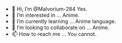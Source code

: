 - 👋 Hi, I’m @Malvorium-284
Yes.
- 👀 I’m interested in ...
Anime.
- 🌱 I’m currently learning ...
Anime language.
- 💞️ I’m looking to collaborate on ...
Anime.
- 📫 How to reach me ...
You cannot.

<!---
Malvorium-284/Malvorium-284 is a ✨ special ✨ repository because its `README.md` (this file) appears on your GitHub profile.
You can click the Preview link to take a look at your changes.
--->
